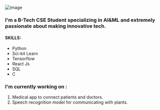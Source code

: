 ![image](https://github.com/Haseebae/Haseebae/assets/75690804/dcf4bd28-b22f-4406-90a2-3270688dafd7)

### I'm a B-Tech CSE Student specializing in AI&ML and extremely passionate about making innovative tech.
#### SKILLS:
- Python
- Sci-kit Learn
- Tensorflow
- React Js
- SQL
- C

### I'm currently working on :
1. Medical app to connect patients and doctors.
2. Speech recognition model for communicating with plants.


